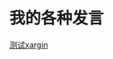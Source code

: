 # 我的各种发言



[测试xargin](http://htmlpreview.github.com/?https://github.com/qiufei/banking/blob/master/PPT/第一章导论.html)



